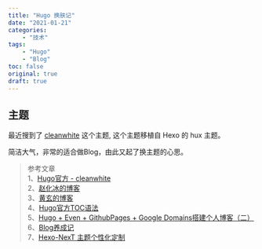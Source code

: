 ```yaml
---
title: "Hugo 换肤记"
date: "2021-01-21"
categories:
    - "技术"
tags:
    - "Hugo"
    - "Blog"
toc: false
original: true
draft: true
---
```


## 主题

最近搜到了 [cleanwhite](https://themes.gohugo.io/hugo-theme-cleanwhite/) 这个主题, 这个主题移植自 Hexo 的 hux 主题。

简洁大气，非常的适合做Blog，由此又起了换主题的心思。

> 参考文章  
> 1、[Hugo官方 - cleanwhite](https://themes.gohugo.io/hugo-theme-cleanwhite/)  
> 2、[赵化冰的博客](https://zhaohuabing.com/)  
> 3、[黄玄的博客](https://huangxuan.me/)  
> 4、[Hugo官方TOC语法](https://www.gohugo.org/doc/extras/toc/)  
> 5、[Hugo + Even + GithubPages + Google Domains搭建个人博客（二）](https://tinocheng.app/post/%E6%90%AD%E5%BB%BA%E4%B8%AA%E4%BA%BA%E5%8D%9A%E5%AE%A22/)  
> 6、[Blog养成记](https://orianna-zzo.github.io/series/blog%E5%85%BB%E6%88%90%E8%AE%B0/)  
> 7、[Hexo-NexT 主题个性化定制](https://st1020.top/hexo-next-theme-customization/)  
>